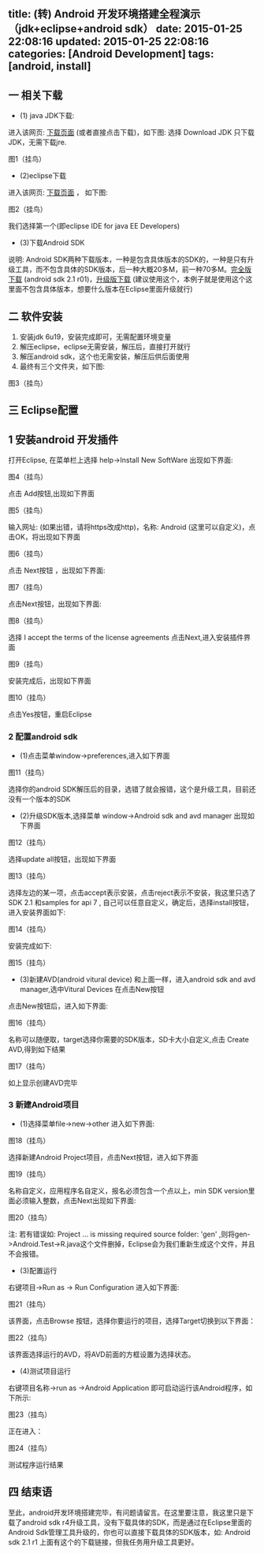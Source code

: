 title: (转) Android 开发环境搭建全程演示（jdk+eclipse+android sdk）
date: 2015-01-25 22:08:16
updated: 2015-01-25 22:08:16
categories: [Android Development]
tags: [android, install]
---

## 一 相关下载

* (1) java JDK下载:

进入该网页: [下载页面](http://java.sun.com/javase/downloads/index.jsp "下载页面") (或者直接点击下载)，如下图:
选择 Download JDK 只下载JDK，无需下载jre.

图1（挂鸟）

* (2)eclipse下载

进入该网页: [下载页面](http://www.eclipse.org/downloads/ "下载页面") ， 如下图:

图2（挂鸟）

我们选择第一个(即eclipse IDE for java EE Developers)

* (3)下载Android SDK

说明: Android SDK两种下载版本，一种是包含具体版本的SDK的，一种是只有升级工具，而不包含具体的SDK版本，后一种大概20多M，前一种70多M。[完全版下载](https://dl-ssl.google.com/android/repository/android-2.1_r01-windows.zip "完全版下载") (android sdk 2.1 r01)，[升级版下载](http://dl.google.com/android/android-sdk_r04-windows.zip "升级版下载") (建议使用这个，本例子就是使用这个这里面不包含具体版本，想要什么版本在Eclipse里面升级就行)

## 二 软件安装

1. 安装jdk 6u19，安装完成即可，无需配置环境变量
2. 解压eclipse，eclipse无需安装，解压后，直接打开就行
3. 解压android sdk，这个也无需安装，解压后供后面使用
4. 最终有三个文件夹，如下图:

图3（挂鸟）

## 三 Eclipse配置

## 1 安装android 开发插件

打开Eclipse, 在菜单栏上选择 help->Install New SoftWare 出现如下界面:

图4（挂鸟）

点击 Add按钮,出现如下界面

图5（挂鸟）

输入网址: [](https://dl-ssl.google.com/android/eclipse/)    (如果出错，请将https改成http)，名称: Android (这里可以自定义)，点击OK，将出现如下界面

图6（挂鸟）

点击 Next按钮 ，出现如下界面:

图7（挂鸟）

点击Next按钮，出现如下界面:

图8（挂鸟）

选择 I accept the terms of the license agreements   点击Next,进入安装插件界面

图9（挂鸟）

安装完成后，出现如下界面
 
图10（挂鸟）

点击Yes按钮，重启Eclipse

### 2 配置android sdk

* (1)点击菜单window->preferences,进入如下界面

图11（挂鸟）

选择你的android SDK解压后的目录，选错了就会报错，这个是升级工具，目前还没有一个版本的SDK

* (2)升级SDK版本,选择菜单 window->Android sdk and avd manager 出现如下界面

图12（挂鸟）

选择update all按钮，出现如下界面

图13（挂鸟）

选择左边的某一项，点击accept表示安装，点击reject表示不安装，我这里只选了SDK 2.1 和samples for api 7 , 自己可以任意自定义，确定后，选择install按钮，进入安装界面如下:

图14（挂鸟）

安装完成如下:

图15（挂鸟）

* (3)新建AVD(android vitural device)    和上面一样，进入android sdk and avd manager,选中Vitural Devices 在点击New按钮

点击New按钮后，进入如下界面:

图16（挂鸟）

名称可以随便取，target选择你需要的SDK版本，SD卡大小自定义,点击 Create AVD,得到如下结果

图17（挂鸟）

如上显示创建AVD完毕
 
### 3 新建Android项目

* (1)选择菜单file->new->other 进入如下界面:

图18（挂鸟）

选择新建Android Project项目，点击Next按钮，进入如下界面

图19（挂鸟）

名称自定义，应用程序名自定义，报名必须包含一个点以上，min SDK version里面必须输入整数，点击Next出现如下界面:

图20（挂鸟）

注: 若有错误如: Project ... is missing required source folder: 'gen' ,则将gen->Android.Test->R.java这个文件删掉，Eclipse会为我们重新生成这个文件，并且不会报错。

* (3)配置运行

右键项目->Run as -> Run Configuration 进入如下界面:

图21（挂鸟）

该界面，点击Browse 按钮，选择你要运行的项目，选择Target切换到以下界面：

图22（挂鸟）

该界面选择运行的AVD，将AVD前面的方框设置为选择状态。

* (4)测试项目运行

右键项目名称->run as ->Android Application 即可启动运行该Android程序，如下所示:

图23（挂鸟）

正在进入：

图24（挂鸟）

测试程序运行结果

## 四 结束语

至此，android开发环境搭建完毕，有问题请留言。在这里要注意，我这里只是下载了android sdk r4升级工具，没有下载具体的SDK，而是通过在Eclipse里面的Android Sdk管理工具升级的，你也可以直接下载具体的SDK版本，如: Android sdk 2.1 r1 上面有这个的下载链接，但我任务用升级工具更好。


